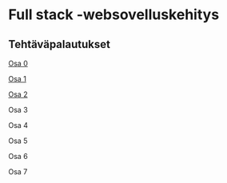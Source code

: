 # Full stack -websovelluskehitys

## Tehtäväpalautukset
[Osa 0](https://github.com/viltas/fullstack-course/tree/master/osa0)

[Osa 1](https://github.com/viltas/fullstack-course/tree/master/osa1)

[Osa 2](https://github.com/viltas/fullstack-course/tree/master/osa2)

Osa 3

Osa 4

Osa 5

Osa 6

Osa 7


